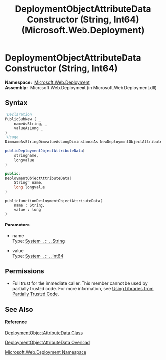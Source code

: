 ﻿---
title: DeploymentObjectAttributeData Constructor (String, Int64) (Microsoft.Web.Deployment)
TOCTitle: DeploymentObjectAttributeData Constructor (String, Int64)
ms:assetid: M:Microsoft.Web.Deployment.DeploymentObjectAttributeData.#ctor(System.String,System.Int64)
ms:mtpsurl: https://msdn.microsoft.com/en-us/library/microsoft.web.deployment.deploymentobjectattributedata.deploymentobjectattributedata(v=VS.90)
ms:contentKeyID: 22754017
ms.date: 05/02/2012
mtps_version: v=VS.90
dev_langs:
- vb
- csharp
- c++
- jscript
api_location:
- Microsoft.Web.Deployment.dll
api_name:
- Microsoft.Web.Deployment.DeploymentObjectAttributeData..ctor
api_type:
- Managed
topic_type:
- apiref
- kbSyntax
product_family_name: VS
ROBOTS: INDEX,FOLLOW
---

# DeploymentObjectAttributeData Constructor (String, Int64)

**Namespace:**  [Microsoft.Web.Deployment](microsoft-web-deployment-namespace.md)  
**Assembly:**  Microsoft.Web.Deployment (in Microsoft.Web.Deployment.dll)

## Syntax

``` vb
'Declaration
PublicSubNew ( _
    nameAsString, _
    valueAsLong _
)
'Usage
DimnameAsStringDimvalueAsLongDiminstanceAs NewDeploymentObjectAttributeData(name, value)
```

``` csharp
publicDeploymentObjectAttributeData(
    stringname,
    longvalue
)
```

``` c++
public:
DeploymentObjectAttributeData(
    String^ name, 
    long longvalue
)
```

``` jscript
publicfunctionDeploymentObjectAttributeData(
    name : String, 
    value : long
)
```

#### Parameters

  - name  
    Type: [System. . :: . .String](https://msdn.microsoft.com/en-us/library/s1wwdcbf\(v=vs.90\))  

<!-- end list -->

  - value  
    Type: [System. . :: . .Int64](https://msdn.microsoft.com/en-us/library/6yy583ek\(v=vs.90\))  

## Permissions

  - Full trust for the immediate caller. This member cannot be used by partially trusted code. For more information, see [Using Libraries from Partially Trusted Code](https://msdn.microsoft.com/en-us/library/8skskf63\(v=vs.90\)).

## See Also

#### Reference

[DeploymentObjectAttributeData Class](deploymentobjectattributedata-class-microsoft-web-deployment.md)

[DeploymentObjectAttributeData Overload](deploymentobjectattributedata-constructor-microsoft-web-deployment.md)

[Microsoft.Web.Deployment Namespace](microsoft-web-deployment-namespace.md)

